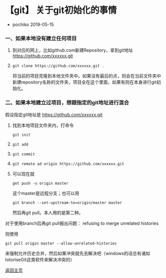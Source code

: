 # 【git】 关于git初始化的事情

- pochiko 2019-05-15

### 一、如果本地没有建立任何项目
1. 到对应的网上，比如github.com新建Repository，拿到git地址 https://github.com/xxxxxx.git
2. 
   ```
   git clone https://github.com/xxxxxx.git .
   ```
   将当前的项目克隆到本地文件夹中。如果没有最后的点，则会在当前文件夹中新建repository名称的文件夹，项目全在这个里面，如果有则在本身进行git初始化。
   
### 二、如果本地建立过项目，想跟指定的git地址进行混合
假设指定git地址是 https://github.com/xxxxxx.git
1. 找到本地项目文件夹内，打命令 
   ```
   git init
   ```
2. ```
   git add
   ```
3. ```
   git commit
   ```
4. ```
   git remote ad origin https://github.com/xxxxxx.git
   ```
5. 可以现在就 
   ```
   get push -u origin master
   ``` 
   这个master是远程分支；也可以用
   ```
   git branch --set-upstream-to=origin/master master
   ```
   然后再git pull。本人用的是第二种。

对于使用branch后再git pull报出问题：
    refusing to merge unrelated histories

则使用
```
git pull origin master --allow-unrelated-histories
```
来强制允许历史合并，然后如果冲突就先去解决吧（windows的话总有诸如totoriseGit这类软件来解决冲突的）

[返回主页](./readme.md)